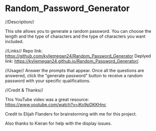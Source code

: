 # Random_Password_Generator

//Description//

This site allows you to generate a random password. You can choose the length and the type of characters and the type of characters you want included. 

//Links//
Repo link: https://github.com/kyliemegan24/Random_Password_Generator
Deplyed link:  https://kyliemegan24.github.io/Random_Password_Generator/.


//Usage//
Answer the prompts that appear. Once all the questions are answered, click the "generate password" button to receive a random password with your specific qualifications.

//Credit & Thanks//

This YouTube video was a great resource: https://www.youtube.com/watch?v=iKo9pDKKHnc

Credit to Elijah Flanders for brainstorming with me for this project.

Also thanks to Kieran for help with the display issues.
